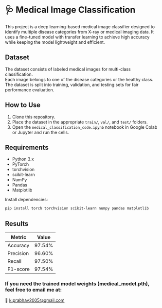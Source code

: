 # 🩺 Medical Image Classification

This project is a deep learning-based medical image classifier designed to identify multiple disease categories from X-ray or medical imaging data. It uses a fine-tuned model with transfer learning to achieve high accuracy while keeping the model lightweight and efficient.

## Dataset

The dataset consists of labeled medical images for multi-class classification.  
Each image belongs to one of the disease categories or the healthy class.  
The dataset is split into training, validation, and testing sets for fair performance evaluation.

## How to Use

1. Clone this repository.
2. Place the dataset in the appropriate `train/`, `val/`, and `test/` folders.
3. Open the `medical_classification_code.ipynb` notebook in Google Colab or Jupyter and run the cells.

## Requirements

- Python 3.x  
- PyTorch  
- torchvision  
- scikit-learn  
- NumPy  
- Pandas  
- Matplotlib  

Install dependencies:

```bash
pip install torch torchvision scikit-learn numpy pandas matplotlib
```

## Results

| Metric    | Value    |
|-----------|----------|
| Accuracy  | 97.54%   |
| Precision | 96.60%   |
| Recall    | 97.50%   |
| F1-score  | 97.54%   |

### If you need the trained model weights (medical_model.pth), feel free to email me at:
📧 k.prabhav2005@gmail.com
